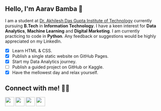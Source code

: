 ## Hello, I'm Aarav Bamba 👋
I am a student at [Dr. Akhilesh Das Gupta Institute of Technology](https://adgitmdelhi.ac.in) currently pursuing **B.Tech** in **Information Technology**. I have a keen interest for **Data Analytics**, **Machine Learning** and **Digital Marketing**. I am currently practicing to code in **Python**. Any feedback or suggestions would be highly appreciated on my LinkedIn.

- [x] Learn HTML & CSS.
- [x] Publish a single static website on GitHub Pages.
- [x] Start my Data Analytics journey.
- [ ] Publish a guided project on GitHub or Kaggle.
- [x] Have the mellowest day and relax yourself.

## Connect with me! 👨‍💻
<p align="left">
<a href="https://www.linkedin.com/in/aaravbamba/" style="text-decoration:none">
  <img height="30" src="https://img.shields.io/badge/linkedin-blue.svg?&style=for-the-badge&logo=linkedin&logoColor=white" />
</a>
<a href="https://github.com/aaravbmb" style="text-decoration:none">
  <img height="30" src="https://img.shields.io/badge/Github-grey.svg?&style=for-the-badge&logo=Github&logoColor=white" />
</a>
<a href="https://aaravbmb.github.io/portfolio/" style="text-decoration:none">
  <img height="30" src="https://img.shields.io/badge/Portfolio-black.svg?&style=for-the-badge" />
</a>
<a href="https://www.hackerrank.com/aaravbamba" style="text-decoration:none">
  <img height="30" src="https://img.shields.io/badge/HackerRank-darkgreen.svg?&style=for-the-badge&logo=hackerrank&logoColor=white" />
</a>
</p>

<!---
aaravbmb/aaravbmb is a ✨ special ✨ repository because its `README.md` (this file) appears on your GitHub profile.
You can click the Preview link to take a look at your changes.
--->
